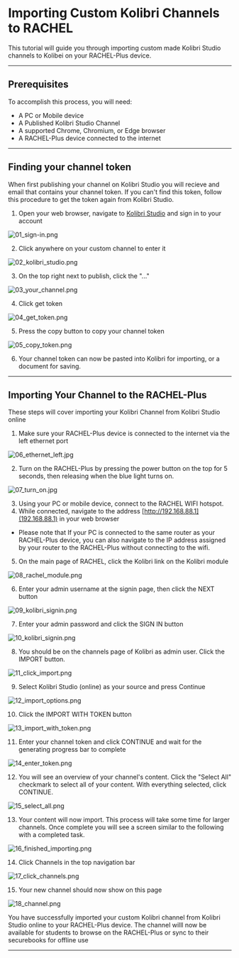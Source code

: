 # Importing Custom Kolibri Channels to RACHEL

This tutorial will guide you through importing custom made Kolibri Studio channels to Kolibei on your RACHEL-Plus device.

---

## Prerequisites

To accomplish this process, you will need:
- A PC or Mobile device
- A Published Kolibri Studio Channel
- A supported Chrome, Chromium, or Edge browser
- A RACHEL-Plus device connected to the internet

---

## Finding your channel token

When first publishing your channel on Kolibri Studio you will recieve and email that contains your channel token. If you can't find this token, follow this procedure to get the token again from Kolibri Studio.

1. Open your web browser, navigate to [Kolibri Studio](https://studio.learningequality.org) and sign in to your account

![01_sign-in.png](../_resources/01_sign-in.png)

2. Click anywhere on your custom channel to enter it

![02_kolibri_studio.png](../_resources/02_kolibri_studio.png)

3. On the top right next to publish, click the "..."

![03_your_channel.png](../_resources/03_your_channel.png)

4. Click get token

![04_get_token.png](../_resources/04_get_token.png)

5. Press the copy button to copy your channel token

![05_copy_token.png](../_resources/05_copy_token.png)

6. Your channel token can now be pasted into Kolibri for importing, or a document for saving.

---

## Importing Your Channel to the RACHEL-Plus
These steps will cover importing your Kolibri Channel from Kolibri Studio online

1. Make sure your RACHEL-Plus device is connected to the internet via the left ethernet port

![06_ethernet_left.jpg](../_resources/06_ethernet_left.jpg)

2. Turn on the RACHEL-Plus by pressing the power button on the top for 5 seconds, then releasing when the blue light turns on.

![07_turn_on.jpg](../_resources/07_turn_on.jpg)

3. Using your PC or mobile device, connect to the RACHEL WIFI hotspot.
4. While connected, navigate to the address [http://192.168.88.1](192.168.88.1) in your web browser

* Please note that If your PC is connected to the same router as your RACHEL-Plus device, you can also navigate to the IP address assigned by your router to the RACHEL-Plus without connecting to the wifi.

5. On the main page of RACHEL, click the Kolibri link on the Kolibri module

![08_rachel_module.png](../_resources/08_rachel_module.png)

6. Enter your admin username at the signin page, then click the NEXT button

![09_kolibri_signin.png](../_resources/09_kolibri_signin.png)

7. Enter your admin password and click the SIGN IN button 

![10_kolibri_signin.png](../_resources/10_kolibri_signin.png)

8. You should be on the channels page of Kolibri as admin user. Click the IMPORT button.

![11_click_import.png](../_resources/11_click_import.png)

9. Select Kolibri Studio (online) as your source and press Continue

![12_import_options.png](../_resources/12_import_options.png)

10. Click the IMPORT WITH TOKEN button

![13_import_with_token.png](../_resources/13_import_with_token.png)

11. Enter your channel token and click CONTINUE and wait for the generating progress bar to complete

![14_enter_token.png](../_resources/14_enter_token.png)

12. You will see an overview of your channel's content. Click the "Select All" checkmark to select all of your content. With everything selected, click CONTINUE.

![15_select_all.png](../_resources/15_select_all.png)

13. Your content will now import. This process will take some time for larger channels. Once complete you will see a screen similar to the following with a completed task. 

![16_finished_importing.png](../_resources/16_finished_importing.png)

14. Click Channels in the top navigation bar

![17_click_channels.png](../_resources/17_click_channels.png)

15. Your new channel should now show on this page

![18_channel.png](../_resources/18_channel.png)

You have successfully imported your custom Kolibri channel from Kolibri Studio online to your RACHEL-Plus device. The channel willl now be available for students to browse on the RACHEL-Plus or sync to their securebooks for offline use

---







































